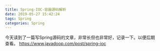 ```yaml
---
title: Spring-IOC-容器源码解析
date: 2019-05-27 15:42:24
tags: Spring
categories: Spring
---
```


今天读到了一篇写Spring源码的文章，非常长但也非常好，记录一下。以便后期查看。
<https://www.javadoop.com/post/spring-ioc>
